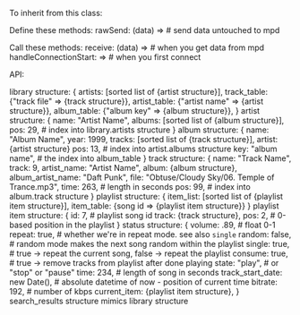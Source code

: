 To inherit from this class:

  Define these methods:
    rawSend: (data) => # send data untouched to mpd
 
  Call these methods:
    receive: (data) => # when you get data from mpd
    handleConnectionStart: => # when you first connect

API:

  library structure: {
    artists: [sorted list of {artist structure}],
    track_table: {"track file" => {track structure}},
    artist_table: {"artist name" => {artist structure}},
    album_table: {"album key" => {album structure}},
  }
  artist structure: {
    name: "Artist Name",
    albums: [sorted list of {album structure}],
    pos: 29, # index into library.artists structure
  }
  album structure:  {
    name: "Album Name",
    year: 1999,
    tracks: [sorted list of {track structure}],
    artist: {artist structure}
    pos: 13, # index into artist.albums structure
    key: "album name", # the index into album_table
  }
  track structure: {
    name: "Track Name",
    track: 9,
    artist_name: "Artist Name",
    album: {album structure},
    album_artist_name: "Daft Punk",
    file: "Obtuse/Cloudy Sky/06. Temple of Trance.mp3",
    time: 263, # length in seconds
    pos: 99, # index into album.track structure
  }
  playlist structure: {
    item_list: [sorted list of {playlist item structure}],
    item_table: {song id => {playlist item structure}}
  }
  playlist item structure: {
    id: 7, # playlist song id
    track: {track structure},
    pos: 2, # 0-based position in the playlist
  }
  status structure: {
    volume: .89, # float 0-1
    repeat: true, # whether we're in repeat mode. see also `single`
    random: false, # random mode makes the next song random within the playlist
    single: true, # true -> repeat the current song, false -> repeat the playlist
    consume: true, # true -> remove tracks from playlist after done playing
    state: "play", # or "stop" or "pause"
    time: 234, # length of song in seconds
    track_start_date: new Date(), # absolute datetime of now - position of current time
    bitrate: 192, # number of kbps
    current_item: {playlist item structure},
  }
  search_results structure mimics library structure
